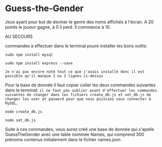 # Guess-the-Gender
Jeux ayant pour but de deviner le genre des noms affichés à l'écran. A 20 points le joueur gagne, à 0 il perd. Il commence à 10.


AU SECOURS


commandes à effectuer dans le terminal poure installer les bons outils:
```
sudo npm install mysql

sudo npm install express --save
```

`Je n'ai pas encore noté tout ce que j'avais installé donc il est possible qu'il manque 1 ou 2 lignes ci-dessus`

Pour la base de donnée il faut copier coller les deux commandes suivantes dans le terminal:
`il ne faut pas oublier avant d'effectuer les commandes suivantes de changer dans les fichiers create_db.js et set_db.js de changer les user et pasword pour que vous puissiez vous connecter à MySQL. `

```
node create_db.js

node set_db.js
```

Suite à ces commandes, vous aurez créé une base de donnée qui s'apelle GuessTheGender avec une table nommée Names, qui comprend 300 prénoms contenus initialement dans le fichier names.json.

